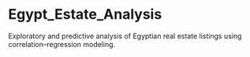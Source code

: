 # Egypt_Estate_Analysis
Exploratory and predictive analysis of Egyptian real estate listings using correlation–regression modeling.
